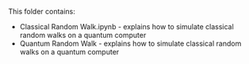 This folder contains:

* Classical Random Walk.ipynb - explains how to simulate classical random walks on a quantum computer
* Quantum Random Walk - explains how to simulate classical random walks on a quantum computer
